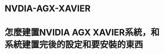 # NVDIA-AGX-XAVIER
怎麼建置NVIDIA AGX XAVIER系統，和系統建置完後的設定和要安裝的東西
=============================================================
